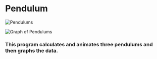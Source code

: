 # Pendulum


![Pendulums](/images/pendulum.png)

![Graph of Pendulums](/images/graphOfPendulum.png)
### This program calculates and animates three pendulums and then graphs the data.
